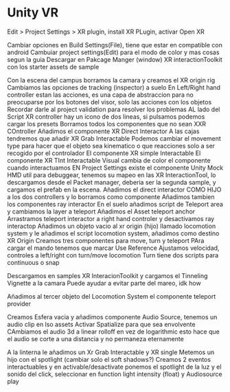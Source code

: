 # Unity VR
Edit > Project Settings > XR plugin, install XR PLugin, activar Open XR

Cambiar opciones en Build Settings(File), tiene que estar en compatible con android
Cambuiar project settings(Edit) para el modo de color y mas cosas segun la guia
Descargar en Pakcage Manger (window) XR interactionToolkit con los starter assets de sample

Con la escena del campus borramos la camara y creamos el XR origin rig
Cambiamos las opciones de tracking (inspector) a suelo
En Left/Right hand controller estan las acciones, es una capa de abstraccion para no preocuparse por los botones del visor, solo las acciones con los objetos
Recordar darle al project validation para resolver los problemas
AL lado del Script XR controller hay un icono de dos lineas, si pulsamos podemos cargar los presets
Borramos todos los componentes que no sean XXR COntroller
Añadimos el componente XR Direct Interactor
A las cajas tendremos que añadir XR Grab Interactable
Podemos cambiar el movement type para hacer que el objeto sea kinematico o que reacciones solo a ser recogido por el controlador
El componente XR simple Interactable
El componente XR TInt Interactable Visual cambia de color el componente cuando interactuamos
EN Project Settings existe el componente Unity Mock HMD util para debuggear, tenemos su mapeo en las XR InteractionTool, lo descargamos desde el Packet manager, deberia ser la segunda sample, y cargamos el prefab en la escena.
Añadimos el direct interactor COMO HIJO a los dos controllers y lo borramos como componente
Añadimos tambien los componentes ray interactor
En el suelo añadimos script de Teleport area y cambiamos la layer a teleport
Añadimos el Asset teleport anchor
Arrastramos teleport interactor a right hand controler y desactivamos ray interactop
Añadimos un objeto vacio al xr origin (hijo) llamado locomotion system y le añadimos el script locomotion system, añadimos como destino XR Origin
Creamos tres componentes para move, turn y teleport
PAra cargar el mando tenemos que marcar Use Reference
Ajustamos velocidad, controles a left/right con turn/move locomotion
Turn tiene dos scripts para continuous o snap

Descargamos en samples XR InteracionToolkit y cargamos el Tinneling Vignette a la camara
Puede ayudar a evitar parte del mareo, idk how

Añadimos al tercer objeto del Locomotion System el componente teleport provider

Creamos Esfera vacia y añadimos componente Audio Source, tenemos un audio clip en lso assets
Activar Spatialize para que sea envolvente 
CAmbiamos el audio 3d a linear rolloff en vez de logarithmic esto hace que el audio se corte a una distancia y no permaneza eternamente

A la linterna le añadimos un Xr Grab Interactable y XR single
Metemos un hijo con el spotlight (cambiar solo el soft shadows?)
Creamos 2 eventos interactuables y en activable/desactivate ponemos el spotlight de la luz y el sonido del click, seleccionar en function light intensity (float) y Audiosource play